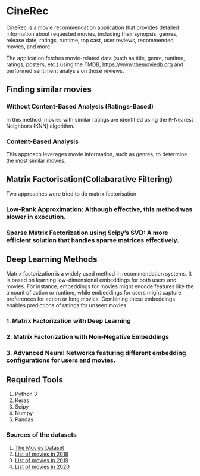 # CineRec

CineRec is a movie recommendation application that provides detailed information about requested movies, including their synopsis, genres, release date, ratings, runtime, top cast, user reviews, recommended movies, and more.

The application fetches movie-related data (such as title, genre, runtime, ratings, posters, etc.) using the TMDB, https://www.themoviedb.org and performed sentiment analysis on those reviews.

## Finding similar movies
### Without Content-Based Analysis (Ratings-Based)

In this method, movies with similar ratings are identified using the K-Nearest Neighbors (KNN) algorithm.
### Content-Based Analysis

This approach leverages movie information, such as genres, to determine the most similar movies.

## Matrix Factorisation(Collabarative Filtering) 

Two approaches were tried to do matrix factorisation

### Low-Rank Approximation: Although effective, this method was slower in execution.
### Sparse Matrix Factorization using Scipy’s SVD: A more efficient solution that handles sparse matrices effectively.


## Deep Learning Methods

Matrix factorization is a widely used method in recommendation systems. It is based on learning low-dimensional embeddings for both users and movies.
For instance, embeddings for movies might encode features like the amount of action or runtime, while embeddings for users might capture preferences for action or long movies. Combining these embeddings enables predictions of ratings for unseen movies.

### 1. Matrix Factorization with Deep Learning
### 2. Matrix Factorization with Non-Negative Embeddings
### 3. Advanced Neural Networks featuring different embedding configurations for users and movies.

## Required Tools

1. Python 3
2. Keras
3. Scipy
4. Numpy
5. Pandas

### Sources of the datasets 

1. [The Movies Dataset](https://www.kaggle.com/rounakbanik/the-movies-dataset)
2. [List of movies in 2018](https://en.wikipedia.org/wiki/List_of_American_films_of_2018)
3. [List of movies in 2019](https://en.wikipedia.org/wiki/List_of_American_films_of_2019)
4. [List of movies in 2020](https://en.wikipedia.org/wiki/List_of_American_films_of_2020)


